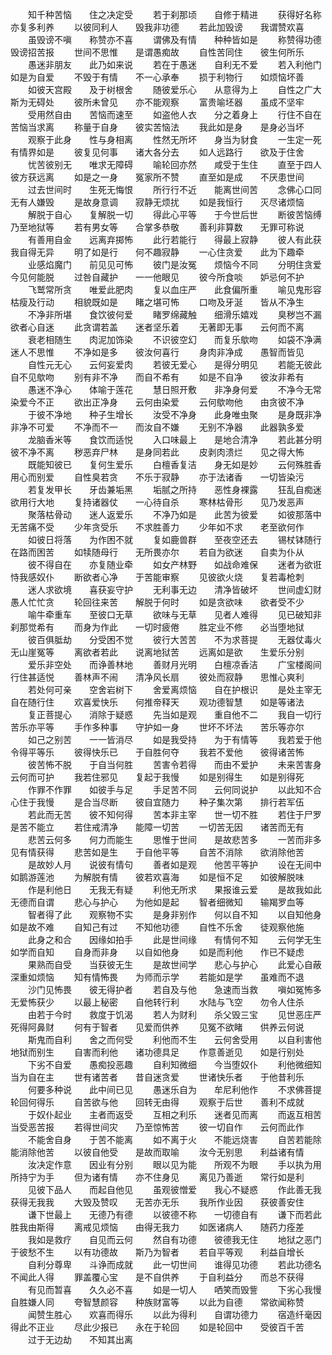 <!-- { "loadSidebar": true } -->
　　知千种苦恼　　住之决定受
　　若于刹那顷　　自修于精进
　　获得好名称　　亦复多利养
　　以彼同利人　　毁我非功德
　　若此加毁谤　　我谓赞欢喜
　　虽毁谤不嗔　　称赞亦不喜
　　谓佛及有情　　种种皆如是
　　称赞得功德　　毁谤招苦报
　　世间不思惟　　是谓愚痴故
　　自性苦同住　　彼生何所乐
　　愚迷非朋友　　此乃如来说
　　若在于愚迷　　自利无不爱
　　若入利他门　　如是为自爱
　　不毁于有情　　不一心承奉
　　损于利物行　　如烦恼坏善
　　如彼天宫殿　　及于树根舍
　　随彼爱乐心　　从意得为上
　　自性之广大　　斯为无碍处
　　彼所未曾见　　亦不能观察
　　富贵喻坯器　　虽成不坚牢
　　受用然自由　　苦恼而速至
　　如盗他人衣　　分之着身上
　　行住不自在　　苦恼当求离
　　称量于自身　　彼实苦恼法
　　我此如是身　　是身必当坏
　　观察于此身　　性与身相离
　　性然无所坏　　身当为豺食
　　一生定一死　　有情界如是
　　彼复见何事　　诸大各分去
　　如人远路行　　欲及于住舍
　　忧苦彼别无　　唯求无障碍
　　喻轮回亦然　　咸受于生住
　　直至于四人　　彼方获远离
　　如是之一身　　冤家所不赞
　　直至如是成　　不厌患世间
　　过去世间时　　生死无悔恨
　　所行行不近　　能离世间苦
　　念佛心口同　　无有人嫌毁
　　是故身意调　　寂静无烦扰
　　如是我恒行　　灭尽诸烦恼
　　解脱于自心　　复解脱一切
　　得此心平等　　于今世后世
　　断彼苦恼缚　　乃至地狱等
　　若有男女等　　合掌多恭敬
　　善利非算数　　无罪可称说
　　有善用自金　　远离弃掷怖
　　此行若能行　　得最上寂静
　　彼人有此获　　我自得无异
　　明了如是行　　何不趣寂静
　　一心住贪爱　　此为下趣牵
　　业感焰魔门　　前见见可怖
　　彼门是汝冤　　烦恼今不同
　　分明住贪爱　　今见何能脱
　　过咎自藏护　　一一他眼见
　　彼今所食啖　　妒忌何不护
　　飞鹫常所贪　　唯爱此肥肉
　　复以血庄严　　此食偏所重
　　喻见鬼形容　　枯瘦及行动
　　相貌既如是　　睹之堪可怖
　　口吻及牙涎　　皆从不净生
　　不净非所堪　　食饮彼何爱
　　睹罗绵藏触　　细滑乐嬉戏
　　臭秽岂不漏　　欲者心自迷
　　此贪谓若盖　　迷者坚乐着
　　无著即无事　　云何而不离
　　衰老相随生　　肉泥加饰染
　　不识彼空幻　　而复乐歍吻
　　如袋不净满　　迷人不思惟
　　不净如是多　　彼汝何喜行
　　身肉非净成　　愚智而皆见
　　自性元无心　　云何妄爱肉
　　若彼无爱心　　是得分明见
　　若能无彼此　　自不见歍吻
　　别有非不净　　而自不希有
　　如是不自净　　彼汝非希有
　　愚迷不净心　　体喻于莲花
　　慧日照开敷　　非净身何爱
　　不净今无常　　染爱今不正
　　欲出正净身　　云何由染爱
　　云何歍吻他　　由贪彼不净
　　于彼不净地　　种子生增长
　　汝受不净身　　此身唯虫聚
　　是身既非净　　非净不可爱
　　不净而不一　　而汝自不嫌
　　无别不净器　　此器孰多爱
　　龙脑香米等　　食饮而适悦
　　入口味最上　　是地合清净
　　若此甚分明　　彼不净不离
　　秽恶弃尸林　　是身同若此
　　皮剥肉溃烂　　见之得大怖
　　既能知彼已　　复何生爱乐
　　白檀香复洁　　身无如是妙
　　云何殊胜香　　用心而别爱
　　自性臭若贪　　不乐于寂静
　　亦于法诸香　　一切皆染污
　　若复发甲长　　牙齿兼垢黑
　　垢腻之所持　　恶性身裸露
　　狂乱自痴迷　　欲用行大地
　　复持诸器仗　　一心待自杀
　　寒林枯骨形　　见乃发恶声
　　聚落枯骨动　　迷人返爱乐
　　不净乃如是　　此苦为彼爱
　　如彼那落中　　无苦痛不受
　　少年贪受乐　　不求胜善力
　　少年如不求　　老至欲何作
　　如彼日将落　　为作困不就
　　复如鹿兽群　　至夜空还去
　　锡杖钵随行　　在路而困苦
　　如犊随母行　　无所畏亦尔
　　若自为欲迷　　自卖为仆从
　　彼不得自在　　亦复随业牵
　　如女产林野　　如战命难保
　　迷者为欲诳　　恃我感奴仆
　　断欲者心净　　于苦能审察
　　见彼欲火烧　　复若毒枪刺
　　迷人求欲境　　喜获妄守护
　　无利事无边　　清净皆破坏
　　世间虚幻财　　愚人忙忙贪
　　轮回往来苦　　解脱于何时
　　如是贪欲味　　欲者受不少
　　喻牛牵重车　　至彼口无草
　　欲味与无草　　见者人难得
　　见已破知非　　刹那觉希有
　　而身为作此　　一切时疲倦
　　胜定业不修　　必当堕地狱
　　彼百俱胝劫　　分受困不觉
　　彼行大苦苦　　不为求菩提
　　无器仗毒火　　无山崖冤等
　　离欲者若此　　说离地狱苦
　　远离如是欲　　生爱乐分别
　　爱乐非空处　　而诤善林地
　　善财月光明　　白檀凉香洁
　　广宝楼阁间　　行住甚适悦
　　善林声不闹　　清净风长扇
　　彼处而寂静　　思惟心爽利
　　若处何可亲　　空舍岩树下
　　舍爱离烦恼　　自在护根识
　　是处主宰无　　自在随行住
　　欢喜爱快乐　　何推帝释天
　　观功德智慧　　如是等诸法
　　复正菩提心　　消除于疑惑
　　先当如是观　　重自他不二
　　我自一切行　　苦乐亦平等
　　手作多种事　　守护如一身
　　世坏不坏法　　苦乐等亦尔
　　如己之别苦　　一一皆消尽
　　如是我受持　　为于有情等
　　我若爱于他　　令得平等乐
　　彼得快乐已　　于自胜何夺
　　我若不爱他　　彼得诸苦怖
　　彼苦怖不脱　　于自当何胜
　　苦害令若得　　而由不爱护
　　未来苦害身　　云何而可护
　　我若住邪见　　复起于我慢
　　如是别得生　　如是别得死
　　作罪不作罪　　如彼手与足
　　手足苦不同　　云何同说护
　　以此知不合　　心住于我慢
　　是合当尽断　　彼自宜随力
　　种子集次第　　排行若军伍
　　若此而无苦　　彼不知何得
　　苦本非主宰　　世一切不胜
　　若住于尸罗　　是苦不能立
　　若住戒清净　　能障一切苦
　　一切苦无因　　诸苦而无有
　　悲苦云何多　　何力而能生
　　思惟于世间　　是故悲苦多
　　一苦而非多　　见有情获得
　　悲苦如是生　　于自他平等
　　自苦不消除　　欲消除他苦
　　是故妙人月　　说彼有情句
　　善者如是观　　他苦平等护
　　设在无间中　　如鹅游莲池
　　为解脱有情　　彼若欢喜海
　　如是恒不足　　如彼解脱味
　　作是利他日　　无我无有疑
　　利他无所求　　果报谁云爱
　　是故我如此　　无德而自谓
　　悲心与护心　　为他如是起
　　智者细微知　　输羯罗血等
　　智者得了此　　观察物不实
　　是身非别作　　何以自不知
　　以自知他身　　如是故不难
　　自知己有过　　不知他功德
　　自性不乐舍　　徒观察他施
　　此身之和合　　因缘如拍手
　　此是世间缘　　有情何不知
　　云何学无生　　如学而自知
　　自身而非身　　以自如他身
　　如是而利他　　作已不疑虑
　　果熟而自受　　当获彼无生
　　是故世间学　　悲心与护心
　　此爱心自蔽　　深重如烦恼
　　知有情怖畏　　为师而示学
　　若能如是学　　虽难而不退
　　沙门见怖畏　　彼无得护者
　　若自及与他　　急速而当救
　　嗔如冤怖多　　无爱怖获少
　　以最上秘密　　自他转行利
　　水陆与飞空　　勿令人住杀
　　由若于今时　　救度于饥渴
　　若人为财利　　杀父毁三宝
　　见世恶庄严　　死得阿鼻财
　　何有于智者　　见爱而供养
　　见冤不欲睹　　供养云何说
　　斯鬼而自利　　舍之而何受
　　利他而不生　　云何舍受用
　　以自利害他　　地狱而别生
　　自害而利他　　诸功德具足
　　作意善逝见　　如是行别处
　　下劣不自爱　　愚痴投恶趣
　　自利知微细　　今当堕奴仆
　　利他微细知　　当为自在主
　　世有诸苦者　　昔自迷贪爱
　　世诸快乐者　　于他昔利乐
　　何要多种说　　此中间已见
　　愚迷乐自为　　牟尼利他作
　　不求佛菩提　　轮回何得乐
　　自苦欲与他　　回转无由得
　　观察于后世　　善利不成就
　　于奴仆起业　　主者而返受
　　互相之利乐　　迷者见而离
　　而返互相苦　　当受恶苦报
　　若得世间灾　　乃至惊怖苦
　　彼一切自作　　云何而此作
　　不能舍自身　　于苦不能离
　　如不离于火　　不能远烧害
　　自苦若能除　　能消除他苦
　　以彼自他受　　是故而取喻
　　汝今无别思　　利益诸有情
　　汝决定作意　　因业有分别
　　眼以见为能　　所观不为眼
　　手以执为用　　所持宁为手
　　但为诸有情　　亦不住身见
　　离见乃善逝　　常行如是利
　　见彼下品人　　而起自他见
　　虽观彼憎爱　　我心不疑惑
　　作此善无我　　获得无我我
　　大毁及赞叹　　无苦亦无乐
　　我所作业因　　获彼善安住
　　谦下世最上　　无德乃有德
　　以彼德不称　　一切德自有
　　谦下而若此　　胜我由斯得
　　离戒见烦恼　　由得无我力
　　如医诸病人　　随药力痊差
　　我如是救疗　　自见而云何
　　然自有功德　　彼德我无住
　　地狱之恶门　　于彼愁不生
　　以有功德故　　斯乃为智者
　　若自平等观　　利益自增长
　　自利分尊卑　　斗诤而成就
　　此一切世间　　谁得见功德
　　若此功德名　　不闻此人得
　　罪盖覆心宝　　是不自供养
　　于自利益分　　而总不获得
　　有见而暂喜　　久久必不喜
　　如是一切人　　哂笑而毁訾
　　下劣心我慢　　自胜嫌人同
　　夸智慧颜容　　种族财富等
　　以此为自德　　常欲闻称赞
　　闻赞生胜心　　欢喜而得乐
　　以此为得利　　自谓功德力
　　宿造纤毫因　　得此不正业
　　尽此少报已　　永在于轮回
　　如是轮回中　　受彼百千苦
　　过于无边劫　　不知其出离
